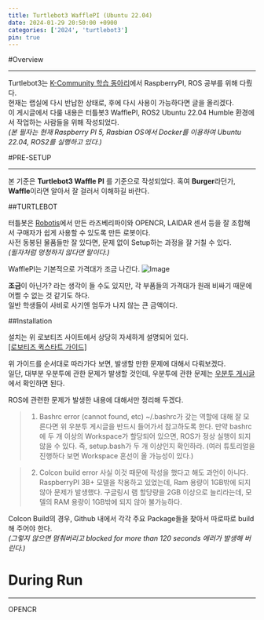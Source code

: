 ```yaml
---
title: Turtlebot3 WafflePI (Ubuntu 22.04)
date: 2024-01-29 20:50:00 +0900
categories: ['2024', 'turtlebot3']
pin: true
---
```


#Overview

---

Turtlebot3는 [K-Community 학습 동아리](https://hs-p.github.io/posts/Kcommunity)에서 RaspberryPI, ROS 공부를 위해 다뤘다.  
현재는 랩실에 다시 반납한 상태로, 후에 다시 사용이 가능하다면 글을 올리겠다.  
이 게시글에서 다룰 내용은 터틀봇3 WafflePI, ROS2 Ubuntu 22.04 Humble 환경에서 작업하는 사람들을 위해 작성되었다.  
*(본 필자는 현재 Raspberry PI 5, Rasbian OS에서 Docker를 이용하여 Ubuntu 22.04, ROS2를 실행하고 있다.)*

#PRE-SETUP

--- 

본 기준은 **Turtlebot3 Waffle PI** 를 기준으로 작성되었다.
혹여 **Burger**라던가, **Waffle**이라면 알아서 잘 걸러서 이해하길 바란다.

##TURTLEBOT

터틀봇은 [Robotis](hsttps://emanual.robotis.com/docs/en/platform/turtlebot3/overview/)에서 만든 라즈베리파이와 OPENCR, LAIDAR 센서 등을 잘 조합해서 구매자가 쉽게 사용할 수 있도록 만든 로봇이다.  
사전 동봉된 물품들만 잘 있다면, 문제 없이 Setup하는 과정을 잘 거칠 수 있다.  
*(필자처럼 멍청하지 않다면 말이다.)*

WafflePI는 기본적으로 가격대가 조금 나간다.
![Image](/posts/tu1.png)

**조금**이 아닌가? 라는 생각이 들 수도 있지만, 각 부품들의 가격대가 원래 비싸기 때문에 어쩔 수 없는 것 같기도 하다.  
일반 학생들이 사비로 사기엔 엄두가 나지 않는 큰 금액이다.  

##Installation

설치는 위 로보티즈 사이트에서 상당히 자세하게 설명되어 있다.    
[[로보티즈 퀵스타트 가이드]](https://emanual.robotis.com/docs/en/platform/turtlebot3/quick-start/)  

위 가이드를 순서대로 따라가다 보면, 발생할 만한 문제에 대해서 다뤄보겠다.  
일단, 대부분 우분투에 관한 문제가 발생할 것인데, 우분투에 관한 문제는 [우분투 게시글](https://hs-p.github.io/posts/second/)에서 확인하면 된다.  

ROS에 관련한 문제가 발생한 내용에 대해서만 정리해 두겠다. 

>1. Bashrc error (cannot found, etc)
> ~/.bashrc가 갖는 역할에 대해 잘 모른다면 위 우분투 게시글을 반드시 들어가서 참고하도록 한다.
> 만약 bashrc에 두 개 이상의 Workspace가 할당되어 있으면, ROS가 정상 실행이 되지 않을 수 있다.
> 즉, setup.bash가 두 개 이상인지 확인하라. (여러 튜토리얼을 진행하다 보면 Workspace 혼선이 올 가능성이 있다.)

>2. Colcon build error
> 사실 이것 때문에 작성을 했다고 해도 과언이 아니다.
> RaspberryPI 3B+ 모델을 착용하고 있었는데, Ram 용량이 1GB밖에 되지 않아 문제가 발생했다.
> 구글링시 램 할당량을 2GB 이상으로 늘리라는데, 모델의 RAM 용량이 1GB밖에 되지 않아 불가능하다.

Colcon Build의 경우, Github 내에서 각각 주요 Package들을 찾아서 따로따로 build 해 주어야 한다.  
*(그렇지 않으면 멈춰버리고 blocked for more than 120 seconds 에러가 발생해 버린다.)*

# During Run

---

OPENCR